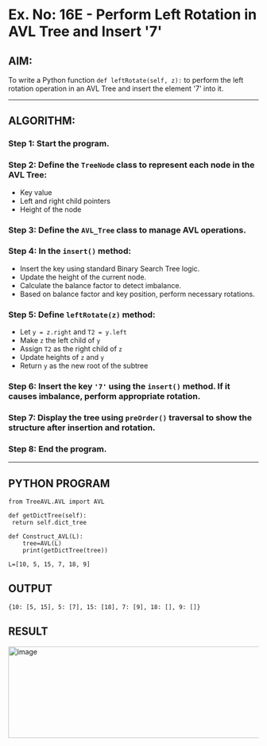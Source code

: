 # Ex. No: 16E - Perform Left Rotation in AVL Tree and Insert '7'

## AIM:
To write a Python function `def leftRotate(self, z):` to perform the left rotation operation in an AVL Tree and insert the element '7' into it.

---

## ALGORITHM:

### Step 1: Start the program.

### Step 2: Define the `TreeNode` class to represent each node in the AVL Tree:
- Key value
- Left and right child pointers
- Height of the node

### Step 3: Define the `AVL_Tree` class to manage AVL operations.

### Step 4: In the `insert()` method:
- Insert the key using standard Binary Search Tree logic.
- Update the height of the current node.
- Calculate the balance factor to detect imbalance.
- Based on balance factor and key position, perform necessary rotations.

### Step 5: Define `leftRotate(z)` method:
- Let `y = z.right` and `T2 = y.left`
- Make `z` the left child of `y`
- Assign `T2` as the right child of `z`
- Update heights of `z` and `y`
- Return `y` as the new root of the subtree

### Step 6: Insert the key `'7'` using the `insert()` method. If it causes imbalance, perform appropriate rotation.

### Step 7: Display the tree using `preOrder()` traversal to show the structure after insertion and rotation.

### Step 8: End the program.

---

## PYTHON PROGRAM

```
from TreeAVL.AVL import AVL

def getDictTree(self):
 return self.dict_tree

def Construct_AVL(L):
    tree=AVL(L)
    print(getDictTree(tree))
    
L=[10, 5, 15, 7, 18, 9]
```

## OUTPUT
```
{10: [5, 15], 5: [7], 15: [18], 7: [9], 18: [], 9: []}
```

## RESULT

<img width="1127" height="184" alt="image" src="https://github.com/user-attachments/assets/25ff5b25-b58c-4fb7-96ca-6b31fedfaec7" />
